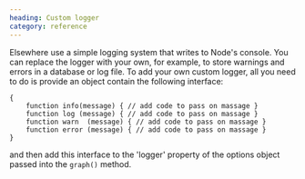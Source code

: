 ```yaml
--- 
heading: Custom logger
category: reference
---
```


Elsewhere use a simple logging system that writes to Node's console. You can replace the logger with your own, for example, to store warnings and errors in a database or log file. To add your own custom logger, all you need to do is provide an object contain the following interface:

	{
	    function info(message) { // add code to pass on massage }
	    function log (message) { // add code to pass on massage }
	    function warn  (message) { // add code to pass on massage }
	    function error (message) { // add code to pass on massage }
	}

and then add this interface to the 'logger' property of the options object passed into the `graph()` method.
